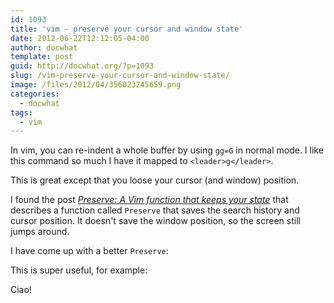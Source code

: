 ```yaml
---
id: 1093
title: 'vim - preserve your cursor and window state'
date: 2012-06-22T12:12:05-04:00
author: docwhat
template: post
guid: http://docwhat.org/?p=1093
slug: /vim-preserve-your-cursor-and-window-state/
image: /files/2012/04/356023245659.png
categories:
  - docwhat
tags:
  - vim
---
```

In vim, you can re-indent a whole buffer by using `gg=G` in normal mode.  I like this command so much I have it mapped to `<leader>g</leader>`.

This is great except that you loose your cursor (and window) position.

I found the post [_Preserve: A Vim function that keeps your state_](http://technotales.wordpress.com/2010/03/31/preserve-a-vim-function-that-keeps-your-state/) that describes a function called `Preserve` that saves the search history and cursor position.  It doesn't save the window position, so the screen still jumps around.

I have come up with a better `Preserve`:

<Gist id=2973488 file=function.vim></Gist>

This is super useful, for example:

<Gist id=2973488 file=example1.vim></Gist>

Ciao!
